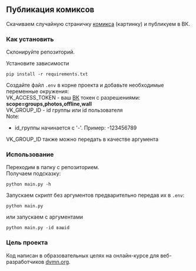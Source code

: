 ## Публикация комиксов

Скачиваем случайную страничку [комикса](https://xkcd.com/) (картинку) и публикуем в ВК.

### Как установить

Склонируйте репозиторий.

Установите зависимости
```commandline
pip install -r requirements.txt
```

Создайте файл `.env` в корне проекта и добавьте необходимые переменные окружения:  
VK_ACCESS_TOKEN - ваш [ВК](https://vk.com/) токен с разрешениями: **scope=groups,photos,offline,wall**  
VK_GROUP_ID - id группы или id пользователя  
Note: 
* id_группы начинается с '-'. Пример: -123456789

VK_GROUP_ID также можно передать в качестве аргумента 


### Использование
Переходим в папку с репозиторием.  
Получаем подсказку:
```commandline
python main.py -h
```
Запускаем скрипт без аргументов предварительно передав их в `.env`:
```commandline
python main.py
```
или запускаем с аргументами
```commandline
python main.py -id вашid
```

### Цель проекта
Код написан в образовательных целях на онлайн-курсе для веб-разработчиков [dvmn.org](https://dvmn.org/).
